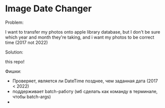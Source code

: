 # Image Date Changer

Problem:

I want to transfer my photos onto apple library database, but I don't be sure which year and month they're taking, and i
want my photos to be correct time (2017 not 2022)

Solution:

this repo!

Фишки:

- Проверяет, является ли DateTime позднее, чем заданная дата (2017 < 2022)
- поддерживает batch-работу (мб сделать как команду в терминале, чтобы batch-args)
- 